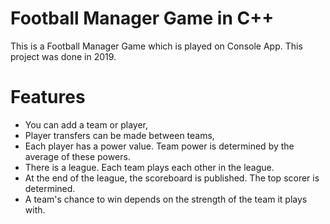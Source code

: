 # Football Manager Game in C++
This is a Football Manager Game which is played on Console App. This project was done in 2019.

# Features
- You can add a team or player, 
- Player transfers can be made between teams,
- Each player has a power value. Team power is determined by the average of these powers.
- There is a league. Each team plays each other in the league. 
- At the end of the league, the scoreboard is published. The top scorer is determined.
- A team's chance to win depends on the strength of the team it plays with.


